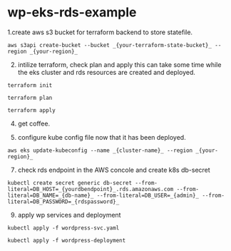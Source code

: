 # wp-eks-rds-example

1.create aws s3 bucket for terraform backend to store statefile. 
```
aws s3api create-bucket --bucket _{your-terraform-state-bucket}_ --region _{your-region}_
```
2. intilize terraform, check plan and apply this can take some time while the eks cluster and rds resources are created and deployed. 
```
terraform init
```
```
terraform plan
```
```
terraform apply
```

4. get coffee. 

5. configure kube config file now that it has been deployed.  
```
aws eks update-kubeconfig --name _{cluster-name}_ --region _{your-region}_
```

7. check rds endpoint in the AWS concole and create k8s db-secret
```
kubectl create secret generic db-secret --from-literal=DB_HOST=_{yourdbendpoint}_.rds.amazonaws.com --from-literal=DB_NAME=_{db-name}_ --from-literal=DB_USER=_{admin}_ --from-literal=DB_PASSWORD=_{rdspassword}_
```

9. apply wp services and deployment 
```
kubectl apply -f wordpress-svc.yaml
```
```
kubectl apply -f wordpress-deployment
```
